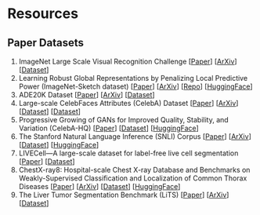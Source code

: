 # Resources


## Paper Datasets

1. ImageNet Large Scale Visual Recognition Challenge [[Paper](https://ieeexplore.ieee.org/abstract/document/5206848)] [[ArXiv](https://arxiv.org/abs/1409.0575)] [[Dataset](https://www.image-net.org/)]
1. Learning Robust Global Representations by Penalizing Local Predictive Power (ImageNet-Sketch dataset) [[Paper](https://proceedings.neurips.cc/paper/2019/hash/3eefceb8087e964f89c2d59e8a249915-Abstract.html)] [[ArXiv](https://arxiv.org/abs/1905.13549)] [[Repo](https://github.com/HaohanWang/ImageNet-Sketch)] [[HuggingFace](https://huggingface.co/datasets/imagenet_sketch)]
1. ADE20K Dataset [[Paper](https://ieeexplore.ieee.org/document/8100027)] [[ArXiv](https://people.csail.mit.edu/bzhou/publication/scene-parse-camera-ready.pdf)] [[Dataset](https://groups.csail.mit.edu/vision/datasets/ADE20K/)]
1. Large-scale CelebFaces Attributes (CelebA) Dataset [[Paper](https://liuziwei7.github.io/projects/FaceAttributes.html)] [[ArXiv](https://arxiv.org/abs/1411.7766)] [[Dataset](https://mmlab.ie.cuhk.edu.hk/projects/CelebA.html)] [[Dataset](https://mmlab.ie.cuhk.edu.hk/projects/CelebA.html)]
1. Progressive Growing of GANs for Improved Quality, Stability, and Variation (CelebA-HQ) [[Paper](https://arxiv.org/abs/1710.10196)] [[Dataset](https://github.com/tkarras/progressive_growing_of_gans)] [[HuggingFace](https://huggingface.co/datasets/huggan/CelebA-HQ)]
1. The Stanford Natural Language Inference (SNLI) Corpus [[Paper](https://aclanthology.org/D15-1075/)] [[ArXiv](https://arxiv.org/abs/1508.05326)] [[Dataset](https://nlp.stanford.edu/projects/snli/)] [[HuggingFace](https://huggingface.co/datasets/snli)]
1. LIVECell—A large-scale dataset for label-free live cell segmentation [[Paper](https://www.nature.com/articles/s41592-021-01249-6)] [[Dataset](https://sartorius-research.github.io/LIVECell/)]
1. ChestX-ray8: Hospital-scale Chest X-ray Database and Benchmarks on Weakly-Supervised Classification and Localization of Common Thorax Diseases [[Paper](https://openaccess.thecvf.com/content_cvpr_2017/html/Wang_ChestX-ray8_Hospital-Scale_Chest_CVPR_2017_paper.html)] [[ArXiv](https://arxiv.org/abs/1705.02315)] [[Dataset](https://nihcc.app.box.com/v/ChestXray-NIHCC)] [[HuggingFace](https://huggingface.co/datasets/alkzar90/NIH-Chest-X-ray-dataset)]
1. The Liver Tumor Segmentation Benchmark (LiTS) [[Paper](https://www.sciencedirect.com/science/article/pii/S1361841522003085)] [[ArXiv](https://arxiv.org/abs/1901.04056v2)] [[Dataset](http://medicaldecathlon.com/)]
